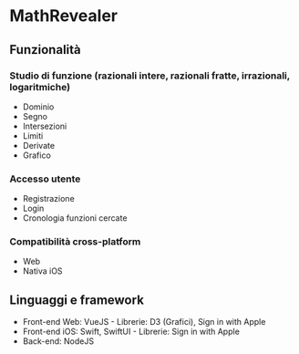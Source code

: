 # MathRevealer
## Funzionalità
### Studio di funzione (razionali intere, razionali fratte, irrazionali, logaritmiche)
- Dominio
- Segno
- Intersezioni
- Limiti
- Derivate
- Grafico
### Accesso utente
- Registrazione
- Login
- Cronologia funzioni cercate
### Compatibilità cross-platform
- Web
- Nativa iOS
## Linguaggi e framework
- Front-end Web: VueJS - Librerie: D3 (Grafici), Sign in with Apple
- Front-end iOS: Swift, SwiftUI - Librerie: Sign in with Apple
- Back-end: NodeJS